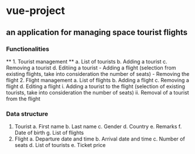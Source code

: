 # vue-project


## an application for managing space tourist flights

### Functionalities
** 1. Tourist management **
          a. List of tourists
          b. Adding a tourist
          c. Removing a tourist
          d. Editiing a tourist
                    - Adding a flight (selection from existing flights, take into consideration the number of seats)
                    - Removing the flight
2. Flight management
          a. List of flights
          b. Adding a flight
          c. Removing a flight
          d. Editing a flight
                    i. Adding a tourist to the flight (selection of existing tourists, take into
                    consideration the number of seats)
                    ii. Removal of a tourist from the flight
### Data structure
1. Tourist
          a. First name
          b. Last name
          c. Gender
          d. Country
          e. Remarks
          f. Date of birth
          g. List of flights
2. Flight
          a. Departure date and time
          b. Arrival date and time
          c. Number of seats
          d. List of tourists
          e. Ticket price
  
